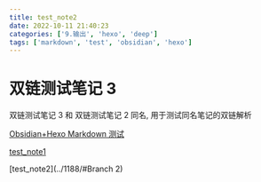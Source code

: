 ```yaml
---
title: test_note2
date: 2022-10-11 21:40:23
categories: ['9.输出', 'hexo', 'deep']
tags: ['markdown', 'test', 'obsidian', 'hexo']
---
```


# 双链测试笔记 3

双链测试笔记 3 和 双链测试笔记 2 同名, 用于测试同名笔记的双链解析

[Obsidian+Hexo Markdown 测试](../1186/#链接)

[test_note1](../1187)

[test_note2](../1188/#Branch 2)
